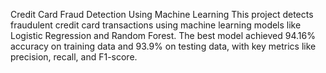 Credit Card Fraud Detection Using Machine Learning
This project detects fraudulent credit card transactions using machine learning models like Logistic Regression and Random Forest. The best model achieved 94.16% accuracy on training data and 93.9% on testing data, with key metrics like precision, recall, and F1-score.
